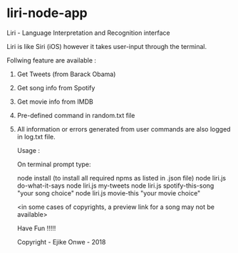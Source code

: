 # liri-node-app
Liri - Language Interpretation and Recognition interface

Liri is like Siri (iOS) however it takes user-input through the terminal.

Follwing feature are available :

1. Get Tweets (from Barack Obama)
2. Get song info from Spotify
3. Get movie info from IMDB
4. Pre-defined command in random.txt file
5. All information or errors generated from user commands are also logged
    in log.txt file.
    
    Usage :
    
    On terminal prompt type:
    
    node install (to install all required npms as listed in .json file)
    node liri.js do-what-it-says
    node liri.js my-tweets
    node liri.js spotify-this-song "your song choice"
    node liri.js movie-this "your movie choice"
    
    <in some cases of copyrights, a preview link for a song may not be available>
    
    Have Fun !!!!!
    
    Copyright - Ejike Onwe - 2018
